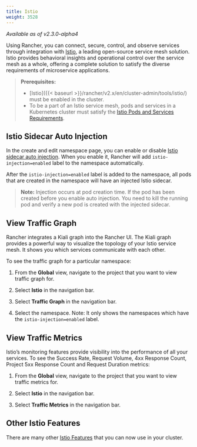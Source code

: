 ```yaml
---
title: Istio
weight: 3528
---
```


_Available as of v2.3.0-alpha4_

Using Rancher, you can connect, secure, control, and observe services through integration with [Istio](https://istio.io/), a leading open-source service mesh solution. Istio provides behavioral insights and operational control over the service mesh as a whole, offering a complete solution to satisfy the diverse requirements of microservice applications.

>**Prerequisites:**
>
>- [Istio]({{< baseurl >}}/rancher/v2.x/en/cluster-admin/tools/istio/) must be enabled in the cluster.
>- To be a part of an Istio service mesh, pods and services in a Kubernetes cluster must satisfy the [Istio Pods and Services Requirements](https://istio.io/docs/setup/kubernetes/prepare/requirements/).

## Istio Sidecar Auto Injection

In the create and edit namespace page, you can enable or disable [Istio sidecar auto injection](https://istio.io/blog/2019/data-plane-setup/#automatic-injection). When you enable it, Rancher will add `istio-injection=enabled` label to the namespace automatically.

After the `istio-injection=enabled` label is added to the namespace, all pods that are created in the namespace will have an injected Istio sidecar.

> **Note:** Injection occurs at pod creation time. If the pod has been created before you enable auto injection. You need to kill the running pod and verify a new pod is created with the injected sidecar.

## View Traffic Graph

Rancher integrates a Kiali graph into the Rancher UI. The Kiali graph provides a powerful way to visualize the topology of your Istio service mesh. It shows you which services communicate with each other.

To see the traffic graph for a particular namespace:

1. From the **Global** view, navigate to the project that you want to view traffic graph for.

1. Select **Istio** in the navigation bar.

1. Select **Traffic Graph** in the navigation bar.

1. Select the namespace. Note: It only shows the namespaces which have the `istio-injection=enabled` label.

## View Traffic Metrics

Istio’s monitoring features provide visibility into the performance of all your services. To see the Success Rate, Request Volume, 4xx Response Count, Project 5xx Response Count and Request Duration metrics:

1. From the **Global** view, navigate to the project that you want to view traffic metrics for.

1. Select **Istio** in the navigation bar.

1. Select **Traffic Metrics** in the navigation bar.


## Other Istio Features

There are many other [Istio Features](https://istio.io/docs/concepts/what-is-istio/#core-features)
that you can now use in your cluster.
